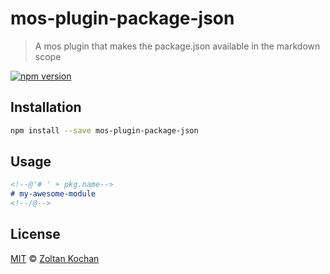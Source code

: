 <!--@'# ' + pkg.name-->
# mos-plugin-package-json
<!--/@-->

<!--@'> ' + pkg.description-->
> A mos plugin that makes the package.json available in the markdown scope
<!--/@-->

<!--@shields.flatSquare('npm')-->
[![npm version](https://img.shields.io/npm/v/mos-plugin-package-json.svg?style=flat-square)](https://www.npmjs.com/package/mos-plugin-package-json)
<!--/@-->

## Installation

```sh
npm install --save mos-plugin-package-json
```

## Usage

```md
<!--@'# ' + pkg.name-->
# my-awesome-module
<!--/@-->
```

## License

[MIT](./LICENSE) © [Zoltan Kochan](http://kochan.io)
